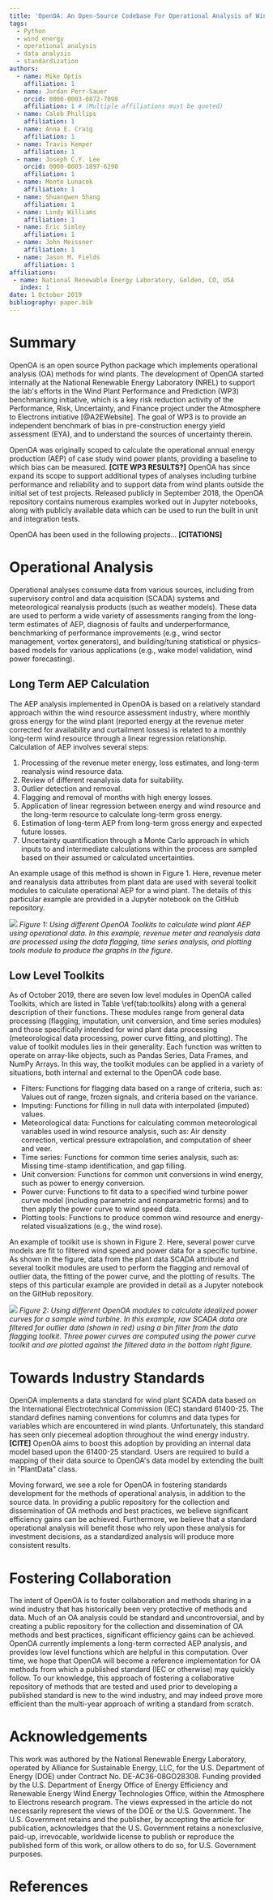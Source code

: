 ```yaml
---
title: 'OpenOA: An Open-Source Codebase For Operational Analysis of Wind Farms'
tags:
  - Python
  - wind energy
  - operational analysis
  - data analysis
  - standardization
authors:
  - name: Mike Optis
    affiliation: 1
  - name: Jordan Perr-Sauer
    orcid: 0000-0003-0872-7098
    affiliation: 1 # (Multiple affiliations must be quoted)
  - name: Caleb Phillips
    affiliation: 1
  - name: Anna E. Craig
    affiliation: 1
  - name: Travis Kemper
    affiliation: 1
  - name: Joseph C.Y. Lee
    orcid: 0000-0003-1897-6290
    affiliation: 1
  - name: Monte Lunacek
    affiliation: 1
  - name: Shuangwen Shang
    affiliation: 1
  - name: Lindy Williams
    affiliation: 1
  - name: Eric Simley
    affiliation: 1
  - name: John Meissner
    affiliation: 1
  - name: Jason M. Fields
    affiliation: 1
affiliations:
 - name: National Renewable Energy Laboratory, Golden, CO, USA
   index: 1
date: 1 October 2019
bibliography: paper.bib
---
```


# Summary

OpenOA is an open source Python package which implements operational analysis (OA) methods for wind plants.
The development of OpenOA started internally at the National Renewable Energy Laboratory (NREL) to support the lab's efforts in the Wind Plant Performance and Prediction (WP3) benchmarking initiative, which is a key risk reduction activity of the Performance, Risk, Uncertainty, and Finance project under the Atmosphere to Electrons initiative [@A2EWebsite].
The goal of WP3 is to provide an independent benchmark of bias in pre-construction energy yield assessment (EYA), and to understand the sources of uncertainty therein.

OpenOA was originally scoped to calculate the operational annual energy production (AEP) of case study wind power plants, providing a baseline to which bias can be measured. **[CITE WP3 RESULTS?]**
OpenOA has since expand its scope to support additional types of analyses including turbine performance and reliability and to support data from wind plants outside the initial set of test projects.
Released publicly in September 2018, the OpenOA repository contains numerous examples worked out in Jupyter notebooks, along with publicly available data which can be used to run the built in unit and integration tests.

OpenOA has been used in the following projects... **[CITATIONS]**

# Operational Analysis
Operational analyses consume data from various sources, including from supervisory control and data acquisition (SCADA) systems and meteorological reanalysis products (such as weather models).
These data are used to perform a wide variety of assessments ranging from the long-term estimates of AEP, diagnosis of faults and underperformance, benchmarking of performance improvements (e.g., wind sector management, vortex generators), and building/tuning statistical or physics-based models for various applications (e.g., wake model validation, wind power forecasting).

## Long Term AEP Calculation

The AEP analysis implemented in OpenOA is based on a relatively standard approach within the wind resource assessment industry, where monthly gross energy for the wind plant (reported energy at the revenue meter corrected for availability and curtailment losses) is related to a monthly long-term wind resource through a linear regression relationship.
Calculation of AEP involves several steps:

1. Processing of the revenue meter energy, loss estimates, and long-term reanalysis wind resource data.
2. Review of different reanalysis data for suitability.
3. Outlier detection and removal.
4. Flagging and removal of months with high energy losses.
5. Application of linear regression between energy and wind resource and the long-term resource to calculate long-term gross energy.
6. Estimation of long-term AEP from long-term gross energy and expected future losses.
7. Uncertainty quantification through a Monte Carlo approach in which inputs to and intermediate calculations within the process are sampled based on their assumed or calculated uncertainties.

An example usage of this method is shown in Figure 1.
Here, revenue meter and reanalysis data attributes from plant data are used with several toolkit modules to calculate operational AEP for a wind plant.
The details of this particular example are provided in a Jupyter notebook on the GitHub repository.

![](aep_analysis_v3.png)
*Figure 1: Using different OpenOA Toolkits to calculate wind plant AEP using operational data.
In this example, revenue meter and reanalysis data are processed using the data flagging, time series analysis, and plotting tools module to produce the graphs in the figure.*

## Low Level Toolkits
As of October 2019, there are seven low level modules in OpenOA called Toolkits, which are listed in Table \ref{tab:toolkits} along with a general description of their functions.
These modules range from general data processing (flagging, imputation, unit conversion, and time series modules) and those specifically intended for wind plant data processing (meteorological data processing, power curve fitting, and plotting).
The value of toolkit modules lies in their generality.
Each function was written to operate on array-like objects, such as Pandas Series, Data Frames, and NumPy Arrays.
In this way, the toolkit modules can be applied in a variety of situations, both internal and external to the OpenOA code base.

- Filters: Functions for flagging data based on a range of criteria, such as: Values out of range, frozen signals, and criteria based on the variance.
- Imputing: Functions for filling in null data with interpolated (imputed) values.
- Meteorological data: Functions for calculating common meteorological variables used in wind resource analysis, such as: Air density correction, vertical pressure extrapolation, and computation of sheer and veer.
- Time series: Functions for common time series analysis, such as: Missing time-stamp identification, and gap filling.
- Unit conversion: Functions for common unit conversions in wind energy, such as power to energy conversion.
- Power curve: Functions to fit data to a specified wind turbine power curve model (including parametric and nonparametric forms) and to then apply the power curve to wind speed data.
- Plotting tools: Functions to produce common wind resource and energy-related visualizations (e.g., the wind rose).

An example of toolkit use is shown in Figure 2.
Here, several power curve models are fit to filtered wind speed and power data for a specific turbine.
As shown in the figure, data from the plant data SCADA attribute and several toolkit modules are used to perform the flagging and removal of outlier data, the fitting of the power curve, and the plotting of results.
The steps of this particular example are provided in detail as a Jupyter notebook on the GitHub repository.

![](pc_analysis_v2.png)
*Figure 2: Using different OpenOA modules to calculate idealized power curves for a sample wind turbine. In this example, raw SCADA data are filtered for outlier data (shown in red) using a bin filter from the data flagging toolkit. Three power curves are computed using the power curve toolkit and are plotted against the filtered data in the bottom right figure.*

# Towards Industry Standards
OpenOA implements a data standard for wind plant SCADA data based on the International Electrotechnical Commission (IEC) standard 61400-25.
The standard defines naming conventions for columns and data types for variables which are encountered in wind plants.
Unfortunately, this standard has seen only piecemeal adoption throughout the wind energy industry. **[CITE]**
OpenOA aims to boost this adoption by providing an internal data model based upon the 61400-25 standard.
Users are required to build a mapping of their data source to OpenOA's data model by extending the built in "PlantData" class.

Moving forward, we see a role for OpenOA in fostering standards development for the methods of operational analysis, in addition to the source data.
In providing a public repository for the collection and dissemination of OA methods and best practices, we believe significant efficiency gains can be achieved.
Furthermore, we believe that a standard operational analysis will benefit those who rely upon these analysis for investment decisions, as a standardized analysis will produce more consistent results.

# Fostering Collaboration
The intent of OpenOA is to foster collaboration and methods sharing in a wind industry that has historically been very protective of methods and data.
Much of an OA analysis could be standard and uncontroversial, and by creating a public repository for the collection and dissemination of OA methods and best practices, significant efficiency gains can be achieved.
OpenOA currently implements a long-term corrected AEP analysis, and provides low level functions which are helpful in this computation.
Over time, we hope that OpenOA will become a reference implementation for OA methods from which a published standard (IEC or otherwise) may quickly follow.
To our knowledge, this approach of fostering a collaborative repository of methods that are tested and used prior to developing a published standard is new to the wind industry, and may indeed prove more efficient than the multi-year approach of writing a standard from scratch.

# Acknowledgements
This work was authored by the National Renewable Energy Laboratory, operated by Alliance for Sustainable Energy, LLC, for the U.S. Department of Energy (DOE) under Contract No. DE-AC36-08GO28308.
Funding provided by the U.S. Department of Energy Office of Energy Efficiency and Renewable Energy Wind Energy Technologies Office, within the Atmosphere to Electrons research program.
The views expressed in the article do not necessarily represent the views of the DOE or the U.S. Government.
The U.S. Government retains and the publisher, by accepting the article for publication, acknowledges that the U.S. Government retains a nonexclusive, paid-up, irrevocable, worldwide license to publish or reproduce the published form of this work, or allow others to do so, for U.S. Government purposes.

# References
